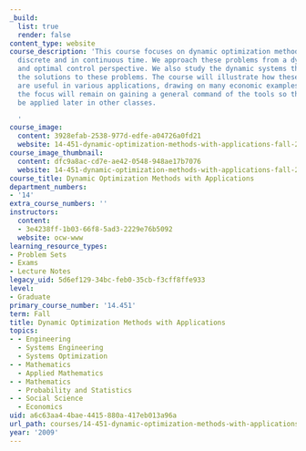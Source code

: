 ```yaml
---
_build:
  list: true
  render: false
content_type: website
course_description: 'This course focuses on dynamic optimization methods, both in
  discrete and in continuous time. We approach these problems from a dynamic programming
  and optimal control perspective. We also study the dynamic systems that come from
  the solutions to these problems. The course will illustrate how these techniques
  are useful in various applications, drawing on many economic examples. However,
  the focus will remain on gaining a general command of the tools so that they can
  be applied later in other classes.

  '
course_image:
  content: 3928efab-2538-977d-edfe-a04726a0fd21
  website: 14-451-dynamic-optimization-methods-with-applications-fall-2009
course_image_thumbnail:
  content: dfc9a8ac-cd7e-ae42-0548-948ae17b7076
  website: 14-451-dynamic-optimization-methods-with-applications-fall-2009
course_title: Dynamic Optimization Methods with Applications
department_numbers:
- '14'
extra_course_numbers: ''
instructors:
  content:
  - 3e4238ff-1b03-66f8-5ad3-2229e76b5092
  website: ocw-www
learning_resource_types:
- Problem Sets
- Exams
- Lecture Notes
legacy_uid: 5d6ef129-34bc-feb0-35cb-f3cff8ffe933
level:
- Graduate
primary_course_number: '14.451'
term: Fall
title: Dynamic Optimization Methods with Applications
topics:
- - Engineering
  - Systems Engineering
  - Systems Optimization
- - Mathematics
  - Applied Mathematics
- - Mathematics
  - Probability and Statistics
- - Social Science
  - Economics
uid: a6c63aa4-4bae-4415-880a-417eb013a96a
url_path: courses/14-451-dynamic-optimization-methods-with-applications-fall-2009
year: '2009'
---
```

